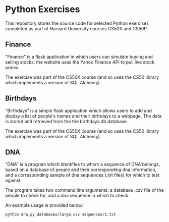 # Python Exercises

This repository stores the source code for selected Python exercises completed as part of Harvard University courses CS50X and CS50P

## Finance

"Finance" is a flask application in which users can simulate buying and selling stocks: the website uses the Yahoo Finance API to pull live stock prices.

The exercise was part of the CS50X course (and so uses the CS50 library which implements a version of SQL Alchemy).


## Birthdays

"Birthdays" is a simple flask application which allows users to add and display a list of people's names and their birthdays to a webpage. The data is stored and retrieved from the the birthdays.db database.

The exercise was part of the CS50X course (and so uses the CS50 library which implements a version of SQL Alchemy).

## DNA

"DNA" is a program which identifies to whom a sequence of DNA belongs, based on a database of people and their corresponding dna information, and a corresponding sample of dna sequences (.txt files) for which to test against.

The program takes two command line arguments: a database .csv file of the people to check for, and a dna sequence in which to check.

An example usage is provided below: 

    python dna.py databases/large.csv sequences/1.txt

